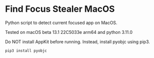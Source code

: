 # Find Focus Stealer MacOS
 Python script to detect current focused app on MacOS. 

Tested on macOS beta 13.1 22C5033e arm64 and python 3.11.0

Do NOT install AppKit before running. Instead, install pyobjc using pip3. 

`pip3 install pyobjc`